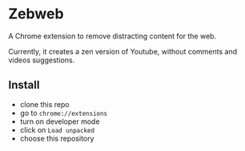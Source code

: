 # Zebweb

A Chrome extension to remove distracting content for the web.

Currently, it creates a zen version of Youtube, without comments and videos suggestions.

## Install

- clone this repo
- go to `chrome://extensions`
- turn on developer mode
- click on `Load unpacked`
- choose this repository
